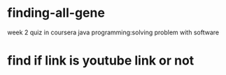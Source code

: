 # finding-all-gene
week 2 quiz in coursera java programming:solving problem with software
# find if link is youtube link or not
